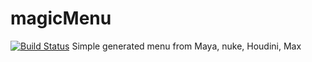 # magicMenu  
[![Build Status](https://travis-ci.org/loonghao/magicMenu.png)](https://travis-ci.org/loonghao/magicMenu)
Simple generated menu from Maya, nuke, Houdini, Max
